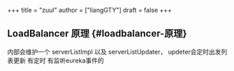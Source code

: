+++
title = "zuul"
author = ["liangGTY"]
draft = false
+++

## LoadBalancer 原理 {#loadbalancer-原理}

内部会维护一个 serverListImpl 以及 serverListUpdater， updeter会定时出发列表更新 有定时 有监听eureka事件的
